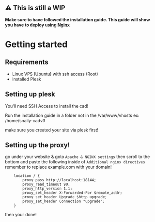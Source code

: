 ## ⚠ This is still a WIP

**Make sure to have followed the installation guide. This guide will show you have to deploy using [Nginx](https://nginx.org/en/)**

# Getting started

## Requirements

- Linux VPS (Ubuntu) with ssh access (Root)
- Installed Plesk

## Setting up plesk

You'll need SSH Access to install the cad!

Run the installation guide in a folder not in the /var/www/vhosts ex: /home/snaily-cadv3

make sure you created your site via plesk first!


## Setting up the proxy!

go under your website & goto `Apache & NGINX settings` then scroll to the bottom and paste the following inside of `Additional nginx directives`
remember to replace example.com with your domain!
```
    location / {
        proxy_pass http://localhost:18144;
        proxy_read_timeout 90;
        proxy_http_version 1.1;
        proxy_set_header X-Forwarded-For $remote_addr;
        proxy_set_header Upgrade $http_upgrade;
        proxy_set_header Connection "upgrade";
    }
```


then your done!
